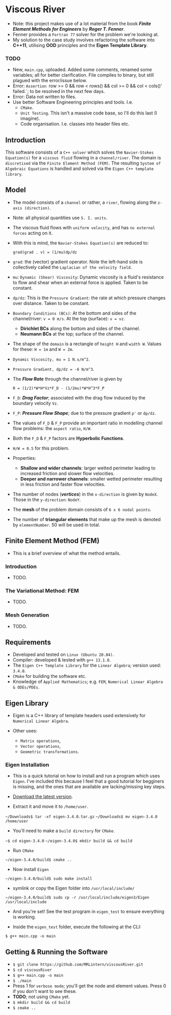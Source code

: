 # Viscous River

* Note: this project makes use of a lot material from the book ___Finite Element Methods for Engineers___ by ___Roger T. Fenner___.
* Fenner provides a `Fortran 77` solver for the problem we're looking at.
* My solution to the case study involves refactoring the software into __C++11__, utilising __OOD__ principles and the __Eigen Template Library__.

### TODO
* New, `main.cpp`, uploaded. Added some comments, renamed some variables; all for better clarification. File compiles to binary, but still plagued with the error/issue below.
* Error: `Assertion `row >= 0 && row < rows() && col >= 0 && col < cols()' failed.`; to be resolved in the next few days.
* Error: Data not written to files.
* Use better Software Engineering principles and tools. I.e.
   - `CMake`.
   - `Unit Testing`. This isn't a massive code base, so I'll do this last (I imagine).
   - Code organisation. I.e. classes into header files etc.

## Introduction

This software consists of a `C++ solver` which solves the `Navier-Stokes Equation(s)` for a `viscous fluid` flowing in a `channel/river`.
The domain is `discretised` via the `Finite Element Method (FEM)`. The resulting `System of Algebraic Equations` is handled and solved via the `Eigen C++ template library`.

## Model

* The model consists of a `channel` or rather, a `river`, flowing along the `z-axis (direction)`.
* Note: all physical quantities use `S. I. units`.
* The viscous fluid flows with `uniform velocity`, and has `no external forces` acting on it.
* With this is mind, the `Navier-Stokes Equation(s)` are reduced to:

	`grad(grad . v) = (1/mu)dp/dz`

* `grad`: the (vector) gradient operator. Note the left-hand side is collectively called the `Laplacian of the velocity field`.

* `mu`: `Dynamic (Shear) Viscosity`: Dynamic viscosity is a fluid's resistance to flow and shear when an external force is applied. Taken to be constant.

* `dp/dz`: This is the `Pressure Gradient`: the rate at which pressure changes over distance. Taken to be constant.

* `Boundary Conditions (BCs)`: At the bottom and sides of the channel/river: `v = 0 m/s`. At the top (surface): `v = vz`.

  	- __Dirichlet BCs__ along the bottom and sides of the channel.
  	- __Neumann BCs__ at the top; surface of the channel.

* The shape of the `domain` is a rectangle of `height H` and `width W`. Values for these: `H = 1m` and `W = 2m`.
* `Dynamic Viscosity, mu = 1 N.s/m^2`.
* `Pressure Gradient, dp/dz = -6 N/m^3`.
* The ___Flow Rate___ through the channel/river is given by 

	`R = (1/2)*W*H*Vz*F_D - (1/2mu)*W*H^3*F_P`

* `F_D`: ___Drag Factor___; associated with the drag flow induced by the boundary velocity `Vz`.
* `F_P`: ___Pressure Flow Shape___; due to the pressure gradient `p'` or `dp/dz`. 
* The values of `F_D` & `F_P` provide an important ratio in modelling channel flow problems: the `aspect ratio`, `H/W`.
* Both the `F_D` & `F_P` factors are __Hyperbolic Functions__. 
* `H/W = 0.5` for this problem.
* Properties:

	- __Shallow and wider channels__: larger wetted perimeter leading to increased friction and slower flow velocities.
	- __Deeper and narrower channels__: smaller wetted perimeter resulting in less friction and faster flow velocities.
* The number of nodes (___vertices___) in the `x-direction` is given by `NodeX`. Those in the `y-direction`: `NodeY`.
* The __mesh__ of the problem domain consists of `6 x 6 nodal points`.
* The number of __triangular elements__ that make up the mesh is denoted by `elementNumber`. 50 will be used in total.

## Finite Element Method (FEM)

* This is a brief overview of what the method entails.

### Introduction

* TODO.

### The Variational Method: FEM

* TODO.

### Mesh Generation

* TODO.

## Requirements

* Developed and tested on `Linux (Ubuntu 20.04)`.
* Compiler: developed & tested with `g++ 13.1.0`.
* The `Eigen C++ Template Library` for the `Linear Algebra`; version used: `3.4.0`.
* `CMake` for building the software etc.
* Knowledge of `Applied Mathematics`; e.g. `FEM`, `Numerical Linear Algebra & ODEs/PDEs`.

## Eigen Library

* Eigen is a C++ library of template headers used extensively for `Numerical Linear Algebra`.

* Other uses:

	- `Matrix operations`,
	- `Vector operations`,
	- `Geometric transformations`.

### Eigen Installation

* This is a quick tutorial on how to install and run a program which uses `Eigen`. I've included this because I feel that a good tutorial for begginers is missing, and the ones that are available are lacking/missing key steps.

* [Download the latest version](http://eigen.tuxfamily.org/index.php?title=Main_Page#Download).
* Extract it and move it to `/home/user`.

`~/Downloads$ tar -xf eigen-3.4.0.tar.gz`
`~/Downloads$ mv eigen-3.4.0 /home/user`

* You'll need to make a `build directory` for `CMake`. 

`~$ cd eigen-3.4.0`
`~/eigen-3.4.0$ mkdir build && cd build`

* Run `CMake`

`~/eigen-3.4.0/build$ cmake ..`

* Now install `Eigen`

`~/eigen-3.4.0/build$ sudo make install`

* symlink or copy the Eigen folder into `/usr/local/include/`

`~/eigen-3.4.0/build$ sudo cp -r /usr/local/include/eigen3/Eigen /usr/local/include`

* And you're set! See the test program in `eigen_test` to ensure everything is working.

* Inside the `eigen_test` folder, execute the following at the CLI:

`$ g++ main.cpp -o main`


## Getting & Running the Software

* `$ git clone https://github.com/MRLintern/viscousRiver.git`
* `$ cd viscousRiver`
* `$ g++ main.cpp -o main`
* `$ ./main`
* Press 1 for `verbose mode`; you'll get the node and element values. Press 0 if you don't want to see these.
* __TODO__; not using `CMake` yet.
* `$ mkdir build && cd build`
* `$ cmake ..`
